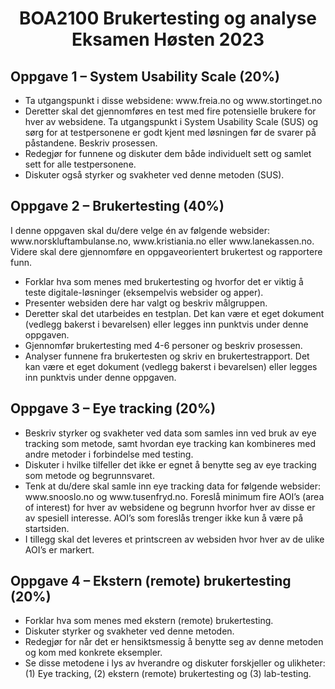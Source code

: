 <h1 align='center'>
  BOA2100 Brukertesting og analyse Eksamen Høsten 2023
</h1>

<h2>Oppgave 1 – System Usability Scale (20%)</h2>
<ul>
  <li>
    Ta utgangspunkt i disse websidene: www.freia.no og www.stortinget.no
  </li>
  <li>
  Deretter skal det gjennomføres en test med fire potensielle brukere for hver av websidene. Ta utgangspunkt i System Usability Scale (SUS) og sørg for at testpersonene er godt kjent med løsningen før de svarer på   
  påstandene. Beskriv prosessen.
  </li>
  <li>
    Redegjør for funnene og diskuter dem både individuelt sett og samlet sett for alle testpersonene.
  </li>
  <li>
    Diskuter også styrker og svakheter ved denne metoden (SUS).
  </li>
</ul>

<h2>Oppgave 2 – Brukertesting (40%)</h2>
I denne oppgaven skal du/dere velge én av følgende websider: www.norskluftambulanse.no,
www.kristiania.no eller www.lanekassen.no. Videre skal dere gjennomføre en oppgaveorientert
brukertest og rapportere funn.
<ul>
  <li>
    Forklar hva som menes med brukertesting og hvorfor det er viktig å teste digitale-løsninger (eksempelvis websider og apper).
  </li>
  <li>
    Presenter websiden dere har valgt og beskriv målgruppen.
  </li>
  <li>
    Deretter skal det utarbeides en testplan. Det kan være et eget dokument (vedlegg bakerst i bevarelsen) eller legges inn punktvis under denne oppgaven.
  </li>
  <li>
    Gjennomfør brukertesting med 4-6 personer og beskriv prosessen.
  </li>
  <li>
    Analyser funnene fra brukertesten og skriv en brukertestrapport. Det kan være et eget dokument (vedlegg bakerst i bevarelsen) eller legges inn punktvis under denne oppgaven.
  </li>

</ul>

<h2>Oppgave 3 – Eye tracking (20%)</h2>
<ul>
  <li>
    Beskriv styrker og svakheter ved data som samles inn ved bruk av eye tracking som metode, samt hvordan eye tracking kan kombineres med andre metoder i forbindelse med testing.
  </li>
  <li>
    Diskuter i hvilke tilfeller det ikke er egnet å benytte seg av eye tracking som metode og begrunnsvaret.
  </li>
  <li>
    Tenk at du/dere skal samle inn eye tracking data for følgende websider: www.snooslo.no og www.tusenfryd.no. Foreslå minimum fire AOI’s (area of interest) for hver av websidene og begrunn hvorfor hver av disse er av         spesiell interesse. AOI’s som foreslås trenger ikke kun å være på startsiden.
  </li>
  <li>
    I tillegg skal det leveres et printscreen av websiden hvor hver av de ulike AOI’s er markert.
  </li>
</ul>

<h2>Oppgave 4 – Ekstern (remote) brukertesting (20%)</h2>
<ul>
  <li>
    Forklar hva som menes med ekstern (remote) brukertesting.
  </li>
  <li>
    Diskuter styrker og svakheter ved denne metoden.
  </li>
  <li>
    Redegjør for når det er hensiktsmessig å benytte seg av denne metoden og kom med konkrete eksempler.
  </li>
  <li>
    Se disse metodene i lys av hverandre og diskuter forskjeller og ulikheter: (1) Eye tracking, (2) ekstern (remote) brukertesting og (3) lab-testing.
  </li>
</ul>

